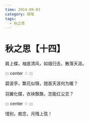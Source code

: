 ```yaml
---
time: 2014-09-03
category: 随笔
tags:
  - 秋之思
---
```


# 秋之思【十四】

肩上蝶，袖底清风，如烟归去，散落天涯。

::: center
♢
:::

碧波亭，繁花似锦，翘首天涯何为暖？

羽翼化蝶，衣袂飘飘，怎能红尘恋？

::: center
♢
:::

惜别，痴念，月残上弦！
